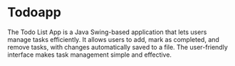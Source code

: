 # Todoapp
The Todo List App is a Java Swing-based application that lets users manage tasks efficiently. It allows users to add, mark as completed, and remove tasks, with changes automatically saved to a file. The user-friendly interface makes task management simple and effective.
